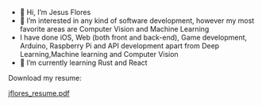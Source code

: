 - 👋 Hi, I’m Jesus Flores
- 👀 I’m interested in any kind of software development, however my most favorite areas are Computer Vision and Machine Learning 
- I have done iOS, Web (both front and back-end), Game development, Arduino, Raspberry Pi and API development apart from Deep Learning,Machine learning and Computer Vision
- 🌱 I’m currently learning Rust and React

Download my resume:


[jflores_resume.pdf](https://github.com/55jflores/55jflores/files/11369388/jflores_resume.pdf)

<!---
55jflores/55jflores is a ✨ special ✨ repository because its `README.md` (this file) appears on your GitHub profile.
You can click the Preview link to take a look at your changes.
--->
